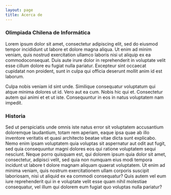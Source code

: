 ```yaml
---
layout: page
title: Acerca de
---
```


### Olimpiada Chilena de Informática

Lorem ipsum dolor sit amet, consectetur adipiscing elit, sed do eiusmod 
tempor incididunt ut labore et dolore magna aliqua. Ut enim ad minim
veniam, quis nostrud exercitation ullamco laboris nisi ut aliquip ex ea
commodoconsequat. Duis aute irure dolor in reprehenderit in voluptate
velit esse cillum dolore eu fugiat nulla pariatur. Excepteur sint occaecat
cupidatat non proident, sunt in culpa qui officia deserunt mollit anim
id est laborum.

Culpa nobis veniam id sint unde. Similique consequatur voluptatum qui
atque minima dolores ut id. Vero aut ea cum. Nobis hic qui et. Consectetur
autem qui animi et et ut iste. Consequuntur in eos in natus voluptatem
nam impedit.

### Historia

Sed ut perspiciatis unde omnis iste natus error sit voluptatem accusantium
doloremque laudantium, totam rem aperiam, eaque ipsa quae ab illo inventore
veritatis et quasi architecto beatae vitae dicta sunt explicabo. Nemo enim
ipsam voluptatem quia voluptas sit aspernatur aut odit aut fugit, sed quia
consequuntur magni dolores eos qui ratione voluptatem sequi nesciunt. Neque
porro quisquam est, qui dolorem ipsum quia dolor sit amet, consectetur,
adipisci velit, sed quia non numquam eius modi tempora incidunt ut labore
t dolore magnam aliquam quaerat voluptatem. Ut enim ad minima veniam, quis
nostrum exercitationem ullam corporis suscipit laboriosam, nisi ut aliquid
ex ea commodi consequatur? Quis autem vel eum iure reprehenderit qui in e
voluptate velit esse quam nihil molestiae consequatur, vel illum qui
dolorem eum fugiat quo voluptas nulla pariatur?
